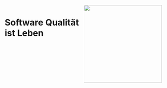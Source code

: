<img align="right" width="250" src="https://www.mosbach.dhbw.de/fileadmin/user_upload/dhbw/redaktion/logos/Logo_DHBWMosbach.jpg">

# Software Qualität ist Leben
